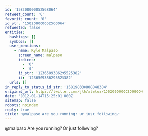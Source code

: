 ```yaml
---
id: '158208000052568064'
retweet_count: '0'
favorite_count: '0'
id_str: '158208000052568064'
retweeted: false
entities:
  hashtags: []
  symbols: []
  user_mentions:
    - name: Kyle Malpaso
      screen_name: malpaso
      indices:
        - '0'
        - '8'
      id_str: '1236509386295525382'
      id: '1236509386295525382'
  urls: []
in_reply_to_status_id_str: '158198338808848384'
original_url: https://twitter.com/jth/status/158208000052568064
date: '2012-01-14T15:25:01.000Z'
sitemap: false
robots: noindex
reply: true
title: '@malpaso Are you running? Or just following?'
---
```


@malpaso Are you running? Or just following?